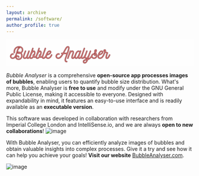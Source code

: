 ```yaml
---
layout: archive
permalink: /software/
author_profile: true
---
```

![](/_pages/6.png)

_Bubble Analyser_ is a comprehensive **open-source app processes images of bubbles**, enabling users to quantify bubble size distribution. What's more, Bubble Analyser is **free to use** and modify under the GNU General Public License, making it accessible to everyone. Designed with expandability in mind, it features an easy-to-use interface and is readily available as an **executable version**. 

This software was developed in collaboration with researchers from Imperial College London and IntelliSense.io, and we are always **open to new collaborations**! 
![image](https://user-images.githubusercontent.com/79862171/232119101-1e969ac3-d505-45ca-aa1c-c67e63c84f36.png)

With Bubble Analyser, you can efficiently analyze images of bubbles and obtain valuable insights into complex processes. Give it a try and see how it can help you achieve your goals! **Visit our website** [BubbleAnalyser.com](www.bubbleanalyser.com). 

![image](https://user-images.githubusercontent.com/79862171/232116239-c834ff71-1ab3-4fea-a205-59b304704616.png)


